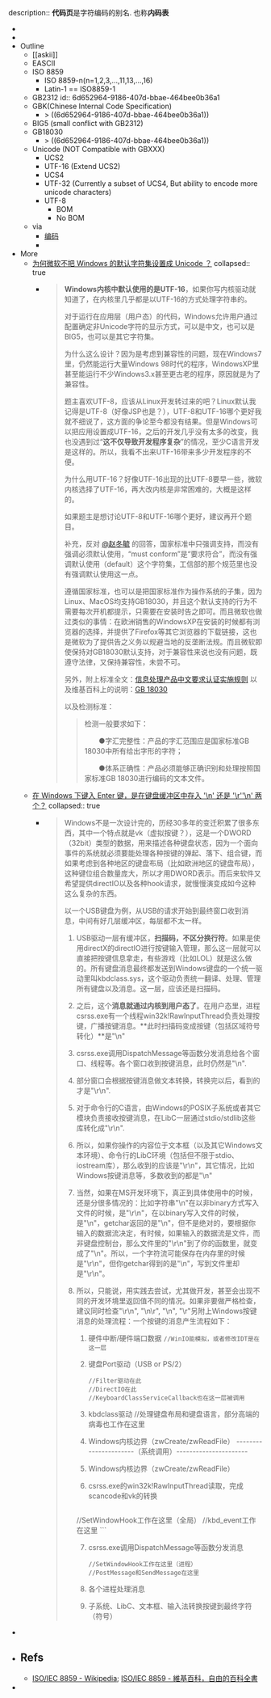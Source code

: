 description:: **代码页**是字符编码的别名. 也称**内码表**

-
-
- Outline
  - [[askii]]
  - EASCII
  - ISO 8859
    - ISO 8859-n(n=1,2,3,...,11,13,...,16)
    - Latin-1 == ISO8859-1
  - GB2312
    id:: 6d652964-9186-407d-bbae-464bee0b36a1
  - GBK(Chinese Internal Code Specification)
    - \> ((6d652964-9186-407d-bbae-464bee0b36a1))
  - BIG5 (small conflict with GB2312)
  - GB18030
    - \> ((6d652964-9186-407d-bbae-464bee0b36a1))
  - Unicode (NOT Compatible with GBXXX)
    - UCS2
    - UTF-16 (Extend UCS2)
    - UCS4
    - UTF-32 (Currently a subset of UCS4, But ability to encode more unicode characters)
    - UTF-8
      - BOM
      - No BOM
  - via
    - [编码](https://gist.github.com/fanfeilong/844ad0c2e2654cfd4c7e)
    -
- More
  - [为何微软不把 Windows 的默认字符集设置成 Unicode ？](https://www.zhihu.com/question/24103924/answer/26688840)
    collapsed:: true
    - > **Windows内核中默认使用的是UTF-16**，如果你写内核驱动就知道了，在内核里几乎都是以UTF-16的方式处理字符串的。
      >
      > 对于运行在应用层（用户态）的代码，Windows允许用户通过配置确定非Unicode字符的显示方式，可以是中文，也可以是BIG5，也可以是其它字符集。
      >
      > 为什么这么设计？因为是考虑到兼容性的问题，现在Windows7里，仍然能运行大量Windows 98时代的程序，WindowsXP里甚至能运行不少Windows3.x甚至更古老的程序，原因就是为了兼容性。
      >
      > 题主喜欢UTF-8，应该从Linux开发转过来的吧？Linux默认我记得是UTF-8（好像JSP也是？），UTF-8和UTF-16哪个更好我就不细说了，这方面的争论至今都没有结果。但是Windows可以把应用设置成UTF-16，之后的开发几乎没有太多的改变，我也没遇到过“**这不仅导致开发程序复杂**”的情况，至少C语言开发是这样的。所以，我看不出来UTF-16带来多少开发程序的不便。
      >
      > 为什么用UTF-16？好像UTF-16出现的比UTF-8要早一些，微软内核选择了UTF-16，再大改内核是非常困难的，大概是这样的。
      >
      > 如果题主是想讨论UTF-8和UTF-16哪个更好，建议再开个题目。
      >
      > 补充，反对 [@赵冬毓](http://www.zhihu.com/people/a38ac6b1ee685ea2d586c355e0e11902) 的回答，国家标准中只强调支持，而没有强调必须默认使用，“must conform”是“要求符合”，而没有强调默认使用（default）这个字符集，工信部的那个规范里也没有强调默认使用这一点。
      >
      > 遵循国家标准，也可以是把国家标准作为操作系统的子集，因为Linux、MacOS均支持GB18030，并且这个默认支持的行为不需要每次开机都提示，只需要在安装时告之即可。而且微软也做过类似的事情：在欧洲销售的WindowsXP在安装的时候都有浏览器的选择，并提供了Firefox等其它浏览器的下载链接，这也是微软为了提供告之义务以规避当地的反垄断法规。而且微软即使保持对GB18030默认支持，对于兼容性来说也没有问题，既遵守法律，又保持兼容性，未尝不可。
      >
      > 另外，附上标准全文：[信息处理产品中文要求认证实施规则](https://link.zhihu.com/?target=http%3A//www.doc88.com/p-29324427457.html)
      > 以及维基百科上的说明：[GB 18030](https://link.zhihu.com/?target=http%3A//zh.wikipedia.org/wiki/GB18030)
      >
      > 以及检测标准：
      >
      >
      >
      > > 检测一般要求如下：
      > >
      > > 　　●字汇完整性：产品的字汇范围应是国家标准GB 18030中所有给出字形的字符；
      > >
      > > 　　●体系正确性：产品必须能够正确识别和处理按照国家标准GB 18030进行编码的文本文件。
  - [在 Windows 下键入 Enter 键，是在键盘缓冲区中存入 '\n' 还是 '\r''\n' 两个？](https://www.zhihu.com/question/24639606/answer/28476223)
    collapsed:: true
    - > Windows不是一次设计完的，历经30多年的变迁积累了很多东西，其中一个特点就是vk（虚拟按键？），这是一个DWORD（32bit）类型的数据，用来描述各种键盘状态，因为一个面向事件的系统就必须要能处理各种按键的弹起、落下、组合键，而如果考虑到各种地区的键盘布局（比如欧洲地区的键盘布局），这种键位组合数量庞大，所以才用DWORD表示。而后来软件又希望提供directIO以及各种hook请求，就慢慢演变成如今这种这么复杂的东西。
      >
      >
      >
      > 以一个USB键盘为例，从USB的请求开始到最终窗口收到消息，中间有好几层缓冲区，每层都不太一样。
      >
      > 1. USB驱动一层有缓冲区，**扫描码，不区分换行符**。如果是使用directX的directIO进行按键输入管理，那么这一层就可以直接把按键信息拿走，有些游戏（比如LOL）就是这么做的。所有键盘消息最终都发送到Windows键盘的一个统一驱动里叫kbdclass.sys，这个驱动负责统一翻译、处理、管理所有键盘以及消息。这一层，应该还是扫描码。
      >
      > 2. 之后，这个**消息就通过内核到用户态了**。在用户态里，进程csrss.exe有一个线程win32k!RawInputThread负责处理按键，广播按键消息。**此时扫描码变成按键（包括区域符号转化）**是"\n"
      >
      > 3. csrss.exe调用DispatchMessage等函数分发消息给各个窗口、线程等。各个窗口收到按键消息，此时仍然是"\n".
      >
      > 4. 部分窗口会根据按键消息做文本转换，转换完以后，看到的才是"\r\n".
      >
      > 5. 对于命令行的C语言，由Windows的POSIX子系统或者其它模块负责接收按键消息，在LibC一层通过stdio/stdlib这些库转化成"\r\n".
      >
      > 6. 所以，如果你操作的内容位于文本框（以及其它Windows文本环境）、命令行的LibC环境（包括但不限于stdio、iostream库），那么收到的应该是"\r\n"，其它情况，比如Windows按键消息等，多数收到的都是"\n"
      >
      > 7. 当然，如果在MS开发环境下，真正到具体使用中的时候，还是分很多情况的：比如字符串"\n"在以非binary方式写入文件的时候，是"\r\n"，在以binary写入文件的时候，是"\n"，getchar返回的是"\n"，但不是绝对的，要根据你输入的数据流决定，有时候，如果输入的数据流是文件，而非键盘控制台，那么文件里的"\r\n"到了你的函数里，就变成了"\n"。所以，一个字符流可能保存在内存里的时候是"\r\n"，但你getchar得到的是"\n"，写到文件里却是"\r\n"。
      >
      > 8. 所以，只能说，用实践去尝试，尤其做开发，甚至会出现不同的开发环境里返回值不同的情况。如果非要做严格检查，建议同时检查"\r\n", "\n\r", "\n", "\r"另附上Windows按键消息的处理流程：一个按键的消息产生流程如下：
      >
      >     1. 硬件中断/硬件端口数据 `//WinIO能模拟，或者修改IDT是在这一层`
      >
      >     2. 键盘Port驱动（USB or PS/2）
      >
      >         ```
      >         //Filter驱动在此
      >         //DirectIO在此
      >         //KeyboardClassServiceCallback也在这一层被调用
      >         ```
      >
      >     3. kbdclass驱动
      >         //处理键盘布局和键盘语言，部分高端的病毒也工作在这里
      >
      >     4. Windows内核边界（zwCreate/zwReadFile）
      >         ----------------------（系统调用）----------------------
      >
      >     5. Windows内核边界（zwCreate/zwReadFile）
      >
      >     6. csrss.exe的win32k!RawInputThread读取，完成scancode和vk的转换
      >
      >         ```
      >     //SetWindowHook工作在这里（全局）
      >         //kbd_event工作在这里
      >         ```
      >
      >     7. csrss.exe调用DispatchMessage等函数分发消息
      >
      >         ```
      >         //SetWindowHook工作在这里（进程）
      >         //PostMessage和SendMessage在这里
      >         ```
      >
      >     8. 各个进程处理消息
      >
      >     9. 子系统、LibC、文本框、输入法转换按键到最终字符（符号）
      >
-
- Refs
  -
  - [ISO/IEC 8859 - Wikipedia](https://en.wikipedia.org/wiki/ISO/IEC_8859); [ISO/IEC 8859 - 維基百科，自由的百科全書](https://zh.wikipedia.org/wiki/ISO/IEC_8859)
-